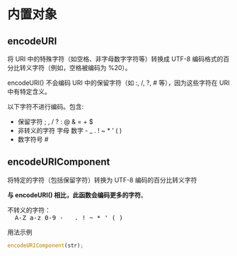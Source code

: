 # 内置对象

## encodeURI

将 URI 中的特殊字符（如空格、非字母数字字符等）转换成 UTF-8 编码格式的百分比转义字符（例如，空格被编码为 %20）。

encodeURI() 不会编码 URI 中的保留字符（如 :, /, ?, # 等），因为这些字符在 URI 中有特定含义。

以下字符不进行编码。包含:

- 保留字符 ; , / ? : @ & = + $
- 非转义的字符 字母 数字 - \_ . ! ~ \* ' ( )
- 数字符号 #

## encodeURIComponent

将特定的字符（包括保留字符）转换为 UTF-8 编码的百分比转义字符

**与 encodeURI() 相比，此函数会编码更多的字符**。

<pre>
不转义的字符：
  A-Z a-z 0-9 - _ . ! ~ * ' ( )
</pre>

用法示例

```javascript
encodeURIComponent(str);
```
